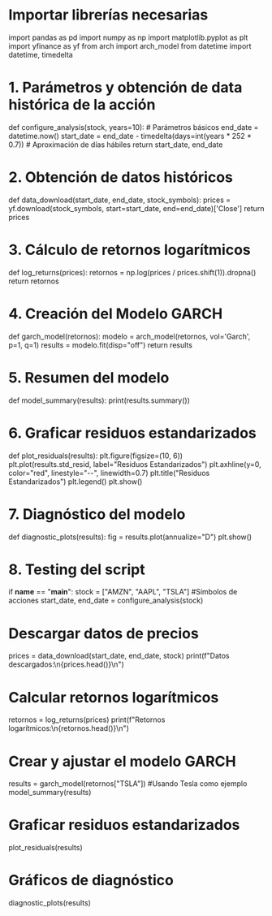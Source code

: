 # Importar librerías necesarias
import pandas as pd
import numpy as np
import matplotlib.pyplot as plt
import yfinance as yf
from arch import arch_model
from datetime import datetime, timedelta

# 1. Parámetros y obtención de data histórica de la acción
def configure_analysis(stock, years=10):
    # Parámetros básicos
    end_date = datetime.now()
    start_date = end_date - timedelta(days=int(years * 252 * 0.7))  # Aproximación de días hábiles
    return start_date, end_date

# 2. Obtención de datos históricos
def data_download(start_date, end_date, stock_symbols):
    prices = yf.download(stock_symbols, start=start_date, end=end_date)['Close']
    return prices

# 3. Cálculo de retornos logarítmicos
def log_returns(prices):
    retornos = np.log(prices / prices.shift(1)).dropna()
    return retornos

# 4. Creación del Modelo GARCH
def garch_model(retornos):
    modelo = arch_model(retornos, vol='Garch', p=1, q=1)
    results = modelo.fit(disp="off")
    return results

# 5. Resumen del modelo
def model_summary(results):
    print(results.summary())

# 6. Graficar residuos estandarizados
def plot_residuals(results):
    plt.figure(figsize=(10, 6))
    plt.plot(results.std_resid, label="Residuos Estandarizados")
    plt.axhline(y=0, color="red", linestyle="--", linewidth=0.7)
    plt.title("Residuos Estandarizados")
    plt.legend()
    plt.show()

# 7. Diagnóstico del modelo
def diagnostic_plots(results):
    fig = results.plot(annualize="D")
    plt.show()

# 8. Testing del script
if __name__ == "__main__":
    stock = ["AMZN", "AAPL", "TSLA"]  #Símbolos de acciones
    start_date, end_date = configure_analysis(stock)

  # Descargar datos de precios
  prices = data_download(start_date, end_date, stock)
  print(f"Datos descargados:\n{prices.head()}\n")

  # Calcular retornos logarítmicos
  retornos = log_returns(prices)
  print(f"Retornos logarítmicos:\n{retornos.head()}\n")

  # Crear y ajustar el modelo GARCH
  results = garch_model(retornos["TSLA"])  #Usando Tesla como ejemplo
  model_summary(results)

  # Graficar residuos estandarizados
  plot_residuals(results)

  # Gráficos de diagnóstico
  diagnostic_plots(results)
